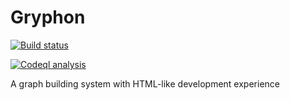 # Gryphon
<a href="https://github.com/etcetra7n/gryphon/actions/workflows/build.yml"><img alt="Build status" src="https://github.com/etcetra7n/gryphon/actions/workflows/build.yml/badge.svg"></a>

<a href="https://github.com/etcetra7n/gryphon/actions/workflows/codeql.yml"><img alt="Codeql analysis" src="https://github.com/etcetra7n/gryphon/actions/workflows/codeql.yml/badge.svg"></a>


A graph building system with HTML-like development experience
